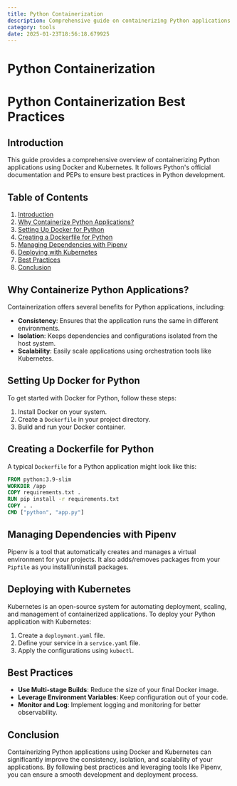 ```yaml
---
title: Python Containerization
description: Comprehensive guide on containerizing Python applications using Docker, Kubernetes, and best practices from Python's official documentation and PEPs.
category: tools
date: 2025-01-23T18:56:18.679925
---
```


# Python Containerization

# Python Containerization Best Practices

## Introduction
This guide provides a comprehensive overview of containerizing Python applications using Docker and Kubernetes. It follows Python's official documentation and PEPs to ensure best practices in Python development.

## Table of Contents
1. [Introduction](#introduction)
2. [Why Containerize Python Applications?](#why-containerize-python-applications)
3. [Setting Up Docker for Python](#setting-up-docker-for-python)
4. [Creating a Dockerfile for Python](#creating-a-dockerfile-for-python)
5. [Managing Dependencies with Pipenv](#managing-dependencies-with-pipenv)
6. [Deploying with Kubernetes](#deploying-with-kubernetes)
7. [Best Practices](#best-practices)
8. [Conclusion](#conclusion)

## Why Containerize Python Applications?
Containerization offers several benefits for Python applications, including:
- **Consistency**: Ensures that the application runs the same in different environments.
- **Isolation**: Keeps dependencies and configurations isolated from the host system.
- **Scalability**: Easily scale applications using orchestration tools like Kubernetes.

## Setting Up Docker for Python
To get started with Docker for Python, follow these steps:
1. Install Docker on your system.
2. Create a `Dockerfile` in your project directory.
3. Build and run your Docker container.

## Creating a Dockerfile for Python
A typical `Dockerfile` for a Python application might look like this:
```Dockerfile
FROM python:3.9-slim
WORKDIR /app
COPY requirements.txt .
RUN pip install -r requirements.txt
COPY . .
CMD ["python", "app.py"]
```

## Managing Dependencies with Pipenv
Pipenv is a tool that automatically creates and manages a virtual environment for your projects. It also adds/removes packages from your `Pipfile` as you install/uninstall packages.

## Deploying with Kubernetes
Kubernetes is an open-source system for automating deployment, scaling, and management of containerized applications. To deploy your Python application with Kubernetes:
1. Create a `deployment.yaml` file.
2. Define your service in a `service.yaml` file.
3. Apply the configurations using `kubectl`.

## Best Practices
- **Use Multi-stage Builds**: Reduce the size of your final Docker image.
- **Leverage Environment Variables**: Keep configuration out of your code.
- **Monitor and Log**: Implement logging and monitoring for better observability.

## Conclusion
Containerizing Python applications using Docker and Kubernetes can significantly improve the consistency, isolation, and scalability of your applications. By following best practices and leveraging tools like Pipenv, you can ensure a smooth development and deployment process.

